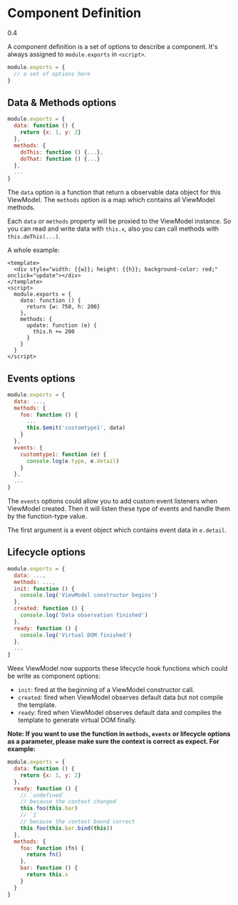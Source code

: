 # Component Definition
<span class="weex-version">0.4</span>

A component definition is a set of options to describe a component. It's always assigned to `module.exports` in `<script>`.

```javascript
module.exports = {
  // a set of options here
}
```

## Data & Methods options

```javascript
module.exports = {
  data: function () {
    return {x: 1, y: 2}
  },
  methods: {
    doThis: function () {...},
    doThat: function () {...}
  },
  ...
}
```

The `data` option is a function that return a observable data object for this ViewModel.
The `methods` option is a map which contains all ViewModel methods.

Each `data` or `methods` property will be proxied to the ViewModel instance. So you can read and write data with `this.x`, also you can call methods with `this.doThis(...)`.

A whole example:

```
<template>
  <div style="width: {{w}}; height: {{h}}; background-color: red;" onclick="update"></div>
</template>
<script>
  module.exports = {
    data: function () {
      return {w: 750, h: 200}
    },
    methods: {
      update: function (e) {
        this.h += 200
      }
    }
  }
</script>
```

## Events options

```javascript
module.exports = {
  data: ...,
  methods: {
    foo: function () {
      ...
      this.$emit('customtype1', data)
    }
  },
  events: {
    customtype1: function (e) {
      console.log(e.type, e.detail)
    }
  },
  ...
}
```

The `events` options could allow you to add custom event listeners when ViewModel created. Then it will listen these type of events and handle them by the function-type value.

The first argument is a event object which contains event data in `e.detail`.

## Lifecycle options

```javascript
module.exports = {
  data: ...,
  methods: ...,
  init: function () {
    console.log('ViewModel constructor begins')
  },
  created: function () {
    console.log('Data observation finished')
  },
  ready: function () {
    console.log('Virtual DOM finished')
  },
  ...
}
```

Weex ViewModel now supports these lifecycle hook functions which could be write as component options:

* `init`: fired at the beginning of a ViewModel constructor call.
* `created`: fired when ViewModel observes default data but not compile the template.
* `ready`: fired when ViewModel observes default data and compiles the template to generate virtual DOM finally.

**Note: If you want to use the function in `methods`, `events` or lifecycle options as a parameter, please make sure the context is correct as expect. For example:**

```javascript
module.exports = {
  data: function () {
    return {x: 1, y: 2}
  },
  ready: function () {
    // `undefined`
    // because the context changed
    this.foo(this.bar)
    // `1`
    // because the context bound correct
    this.foo(this.bar.bind(this))
  },
  methods: {
    foo: function (fn) {
      return fn()
    },
    bar: function () {
      return this.x
    }
  }
}
```

